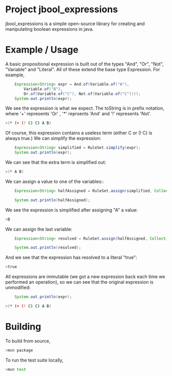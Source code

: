 Project jbool_expressions
========

jbool_expressions is a simple open-source library for creating and manipulating boolean expressions in java.

Example / Usage
====

A basic propositional expression is built out of the types "And", "Or", "Not", "Variable" and "Literal".  All of these extend the base type Expression.  For example,

```java
    Expression<String> expr = And.of(Variable.of("A"),
        Variable.of("B"),
        Or.of(Variable.of("C"), Not.of(Variable.of("C"))));
    System.out.println(expr);
```
We see the expression is what we expect.  The toString is in prefix notation, where '+' represents 'Or' , '*' reprsents 'And' and '!' represents 'Not'.

```bash
>(* (+ (! C) C) A B)
```

Of course, this expression contains a useless term (either C or (! C) is always true.)  We can simplify the expression:

```java
    Expression<String> simplified = RuleSet.simplify(expr);
    System.out.println(expr);
```

We can see that the extra term is simplified out:

```bash
>(* A B)
```

We can assign a value to one of the variables::

```java
    Expression<String> halfAssigned = RuleSet.assign(simplified, Collections.singletonMap("A", true));

    System.out.println(halfAssigned);

```

We see the expression is simplified after assigning "A" a value:

```bash
>B
```

We can assign the last variable:

```java
    Expression<String> resolved = RuleSet.assign(halfAssigned, Collections.singletonMap("B", true));

    System.out.println(resolved);

```

And we see that the expression has resolved to a literal "true":

```bash
>true
```

All expressions are immutable (we got a new expression back each time we performed an operation), so we can see that the original expression is unmodified:

```java
    System.out.println(expr);
```

```bash
>(* (+ (! C) C) A B)
```


Building
====

To build from source,

```bash
>mvn package
```

To run the test suite locally,

```bash
>mvn test
```
